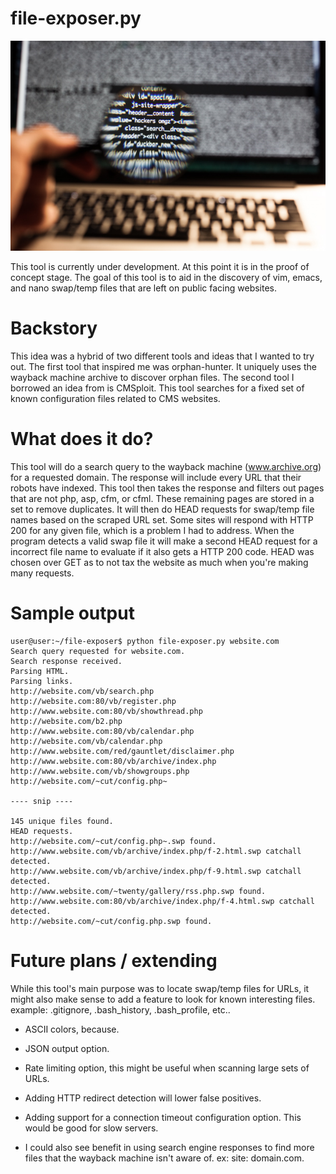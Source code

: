 # file-exposer.py

![](resized-8187.jpg?raw=true)

This tool is currently under development. At this point it is in the proof of concept stage. The goal of this tool is to aid in the discovery of vim, emacs, and nano swap/temp files that are left on public facing websites. 

# Backstory

This idea was a hybrid of two different tools and ideas that I wanted to try out. The first tool that inspired me was orphan-hunter. It uniquely uses the wayback machine archive to discover orphan files. The second tool I borrowed an idea from is CMSploit. This tool searches for a fixed set of known configuration files related to CMS websites. 

# What does it do?

This tool will do a search query to the wayback machine (www.archive.org) for a requested domain. The response will include every URL that their robots have indexed. This tool then takes the response and filters out pages that are not php, asp, cfm, or cfml. These remaining pages are stored in a set to remove duplicates. It will then do HEAD requests for swap/temp file names based on the scraped URL set. Some sites will respond with HTTP 200 for any given file, which is a problem I had to address. When the program detects a valid swap file it will make a second HEAD request for a incorrect file name to evaluate if it also gets a HTTP 200 code. HEAD was chosen over GET as to not tax the website as much when you're making many requests. 

# Sample output

```
user@user:~/file-exposer$ python file-exposer.py website.com
Search query requested for website.com.
Search response received.
Parsing HTML.
Parsing links.
http://website.com/vb/search.php
http://website.com:80/vb/register.php
http://www.website.com:80/vb/showthread.php
http://website.com/b2.php
http://www.website.com:80/vb/calendar.php
http://website.com/vb/calendar.php
http://www.website.com/red/gauntlet/disclaimer.php
http://www.website.com:80/vb/archive/index.php
http://www.website.com/vb/showgroups.php
http://website.com/~cut/config.php~

---- snip ----

145 unique files found.
HEAD requests.
http://website.com/~cut/config.php~.swp found.
http://www.website.com/vb/archive/index.php/f-2.html.swp catchall detected.
http://www.website.com/vb/archive/index.php/f-9.html.swp catchall detected.
http://www.website.com/~twenty/gallery/rss.php.swp found.
http://www.website.com:80/vb/archive/index.php/f-4.html.swp catchall detected.
http://website.com/~cut/config.php.swp found.
```

# Future plans / extending

While this tool's main purpose was to locate swap/temp files for URLs, it might also make sense to add a feature to look for known interesting files. example: .gitignore, .bash_history, .bash_profile, etc..

- ASCII colors, because.

- JSON output option.

- Rate limiting option, this might be useful when scanning large sets of URLs.

- Adding HTTP redirect detection will lower false positives.

- Adding support for a connection timeout configuration option. This would be good for slow servers. 

- I could also see benefit in using search engine responses to find more files that the wayback machine isn't aware of. ex: site: domain.com.
